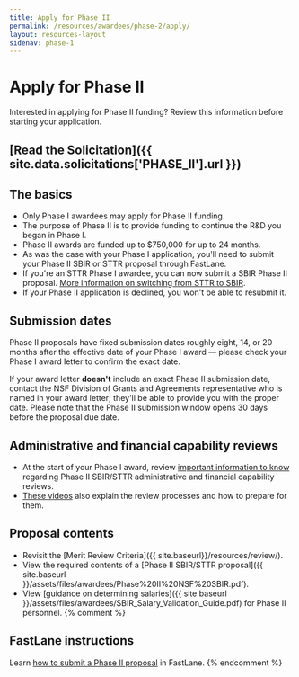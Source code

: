 ```yaml
---
title: Apply for Phase II
permalink: /resources/awardees/phase-2/apply/
layout: resources-layout
sidenav: phase-1
---
```


# Apply for Phase II

Interested in applying for Phase II funding? Review this information before starting your application.

<div class="calloutBox">
  <h2>[Read the Solicitation]({{ site.data.solicitations['PHASE_II'].url }})</h2>
</div>

## The basics

- Only Phase I awardees may apply for Phase II funding.
- The purpose of Phase II is to provide funding to continue the R&D you began in Phase I.
- Phase II awards are funded up to $750,000 for up to 24 months.
- As was the case with your Phase I application, you'll need to submit your Phase II SBIR or STTR proposal through FastLane.
- If you're an STTR Phase I awardee, you can now submit a SBIR Phase II proposal. [More information on switching from STTR to SBIR](http://www.nsf.gov/publications/pub_summ.jsp?ods_key=nsf14103).
- If your Phase II application is declined, you won't be able to resubmit it.

## Submission dates

Phase II proposals have fixed submission dates roughly eight, 14, or 20 months after the effective date of your Phase I award — please check your Phase I award letter to confirm the exact date.

If your award letter **doesn't** include an exact Phase II submission date, contact the NSF Division of Grants and Agreements representative who is named in your award letter; they'll be able to provide you with the proper date. Please note that the Phase II submission window opens 30 days before the proposal due date.

## Administrative and financial capability reviews

- At the start of your Phase I award, review [important information to know](http://www.nsf.gov/bfa/dias/caar/sbirrev.jsp) regarding Phase II SBIR/STTR administrative and financial capability reviews.
- [These videos](https://www.youtube.com/playlist?list=PLGhBP1C7iCOmI1p5UtqYCXzmUL9SzSApv) also explain the review processes and how to prepare for them.

## Proposal contents

- Revisit the [Merit Review Criteria]({{ site.baseurl}}/resources/review/).
- View the required contents of a [Phase II SBIR/STTR proposal]({{ site.baseurl }}/assets/files/awardees/Phase%20II%20NSF%20SBIR.pdf).
- View [guidance on determining salaries]({{ site.baseurl }}/assets/files/awardees/SBIR_Salary_Validation_Guide.pdf) for Phase II personnel.
{% comment %}
## FastLane instructions

Learn [how to submit a Phase II proposal]({{site.baseurl}}/assets/files/awardees/Phase_II_Proposal_Preparation_Booklet.pdf) in FastLane.
{% endcomment %}
